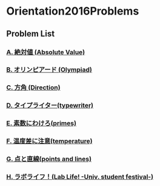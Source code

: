 Orientation2016Problems
=======================

## Problem List

### [A. 絶対値 (Absolute Value)](difference/statement.md)

### [B. オリンピアード (Olympiad)](olympiad/statement.md)

### [C. 方角 (Direction)](direction/statement.md)

### [D. タイプライター(typewriter)](typewriter/statement.md)

### [E. 素数にわけろ(primes)](primes/statement.md)

### [F. 温度差に注意(temperature)](temperature/statement.md)

### [G. 点と直線(points and lines)](pointsandlines/statement.md)

### [H. ラボライフ！(Lab Life! -Univ. student festival-)](lab/statement.md)

